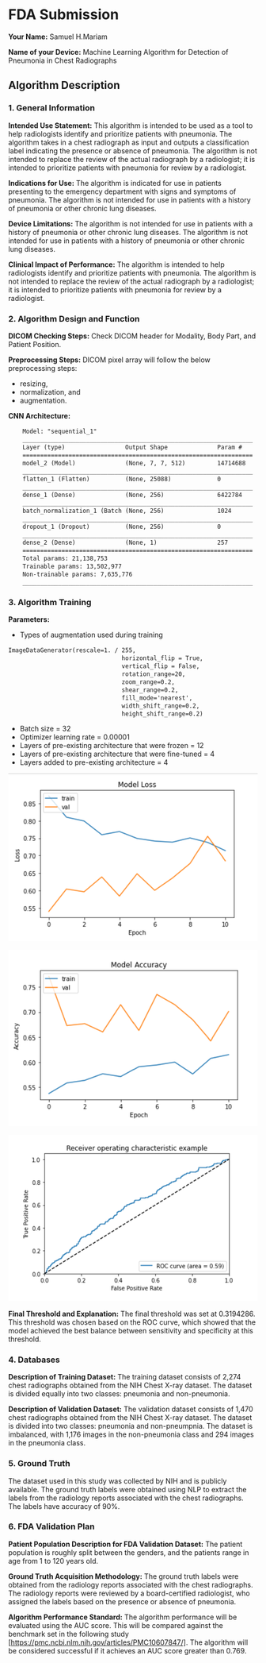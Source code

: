 # FDA  Submission

**Your Name:** Samuel H.Mariam

**Name of your Device:** Machine Learning Algorithm for Detection of Pneumonia in Chest Radiographs

## Algorithm Description 

### 1. General Information

**Intended Use Statement:** 
This algorithm is intended to be used as a tool to help radiologists identify and prioritize patients with pneumonia. The algorithm takes in a chest radiograph as input and outputs a classification label indicating the presence or absence of pneumonia. The algorithm is not intended to replace the review of the actual radiograph by a radiologist; it is intended to prioritize patients with pneumonia for review by a radiologist.

**Indications for Use:** 
The algorithm is indicated for use in patients presenting to the emergency department with signs and symptoms of pneumonia. The algorithm is not intended for use in patients with a history of pneumonia or other chronic lung diseases.

**Device Limitations:** 
The algorithm is not intended for use in patients with a history of pneumonia or other chronic lung diseases. The algorithm is not intended for use in patients with a history of pneumonia or other chronic lung diseases.

**Clinical Impact of Performance:** 
The algorithm is intended to help radiologists identify and prioritize patients with pneumonia. The algorithm is not intended to replace the review of the actual radiograph by a radiologist; it is intended to prioritize patients with pneumonia for review by a radiologist.

### 2. Algorithm Design and Function


**DICOM Checking Steps:** 
Check DICOM header for Modality, Body Part, and Patient Position.

**Preprocessing Steps:**
DICOM pixel array will follow the below preprocessing steps:
- resizing, 
- normalization, and 
- augmentation.

**CNN Architecture:**
```
    Model: "sequential_1"
    _________________________________________________________________
    Layer (type)                 Output Shape              Param #   
    =================================================================
    model_2 (Model)              (None, 7, 7, 512)         14714688  
    _________________________________________________________________
    flatten_1 (Flatten)          (None, 25088)             0         
    _________________________________________________________________
    dense_1 (Dense)              (None, 256)               6422784   
    _________________________________________________________________
    batch_normalization_1 (Batch (None, 256)               1024      
    _________________________________________________________________
    dropout_1 (Dropout)          (None, 256)               0         
    _________________________________________________________________
    dense_2 (Dense)              (None, 1)                 257       
    =================================================================
    Total params: 21,138,753
    Trainable params: 13,502,977
    Non-trainable params: 7,635,776
    _________________________________________________________________
```


### 3. Algorithm Training

**Parameters:**
* Types of augmentation used during training
```
ImageDataGenerator(rescale=1. / 255,
                                horizontal_flip = True,
                                vertical_flip = False,
                                rotation_range=20,
                                zoom_range=0.2,
                                shear_range=0.2,
                                fill_mode='nearest',
                                width_shift_range=0.2,
                                height_shift_range=0.2)
```

* Batch size = 32
* Optimizer learning rate = 0.00001
* Layers of pre-existing architecture that were frozen = 12
* Layers of pre-existing architecture that were fine-tuned = 4
* Layers added to pre-existing architecture = 4

![Model Loss](./images/model_loss.png)

![Model Accuracy](./images/model_accuracy.png)

![Model ROC](./images/roc_curve.png)


**Final Threshold and Explanation:**
The final threshold was set at 0.3194286. This threshold was chosen based on the ROC curve, which showed that the model achieved the best balance between sensitivity and specificity at this threshold.

### 4. Databases


**Description of Training Dataset:** 
The training dataset consists of 2,274 chest radiographs obtained from the NIH Chest X-ray dataset. The dataset is divided equally into two classes: pneumonia and non-pneumonia. 

**Description of Validation Dataset:** 
The validation dataset consists of 1,470 chest radiographs obtained from the NIH Chest X-ray dataset. The dataset is divided into two classes: pneumonia and non-pneumpnia. The dataset is imbalanced, with 1,176 images in the non-pneumonia class and 294 images in the pneumonia class.


### 5. Ground Truth
The dataset used in this study was collected by NIH and is publicly available. The ground truth labels were obtained using NLP to extract the labels from the radiology reports associated with the chest radiographs. The labels have accuracy of 90%. 

### 6. FDA Validation Plan

**Patient Population Description for FDA Validation Dataset:**
The patient population is roughly split between the genders, and the patients range in age from 1 to 120 years old. 

**Ground Truth Acquisition Methodology:**
The ground truth labels were obtained from the radiology reports associated with the chest radiographs. The radiology reports were reviewed by a board-certified radiologist, who assigned the labels based on the presence or absence of pneumonia.

**Algorithm Performance Standard:**
The algorithm performance will be evaluated using the AUC score. This will be compared against the benchmark set in the following study [https://pmc.ncbi.nlm.nih.gov/articles/PMC10607847/]. The algorithm will be considered successful if it achieves an AUC score greater than 0.769.
